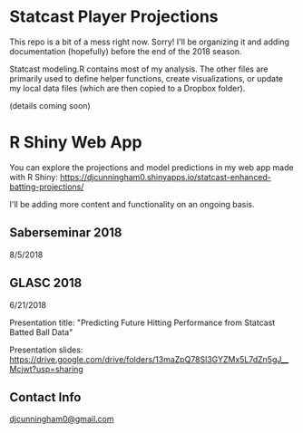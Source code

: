 # Statcast Player Projections

This repo is a bit of a mess right now. Sorry! I'll be organizing it and adding documentation (hopefully) before the end of the 2018 season.

Statcast modeling.R contains most of my analysis. The other files are primarily used to define helper functions, create visualizations, or update my local data files (which are then copied to a Dropbox folder).

(details coming soon)

# R Shiny Web App

You can explore the projections and model predictions in my web app made with R Shiny:
https://djcunningham0.shinyapps.io/statcast-enhanced-batting-projections/

I'll be adding more content and functionality on an ongoing basis.

## Saberseminar 2018

8/5/2018

## GLASC 2018

6/21/2018

Presentation title: "Predicting Future Hitting Performance from Statcast Batted Ball Data"

Presentation slides: https://drive.google.com/drive/folders/13maZpQ78Sl3GYZMx5L7dZn5gJ__Mcjwt?usp=sharing

## Contact Info

djcunningham0@gmail.com
